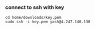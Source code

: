 ### connect to ssh with key 
```
cd home/downloads/key.pem
sudo ssh -i key.pem yash@4.247.146.130
```
